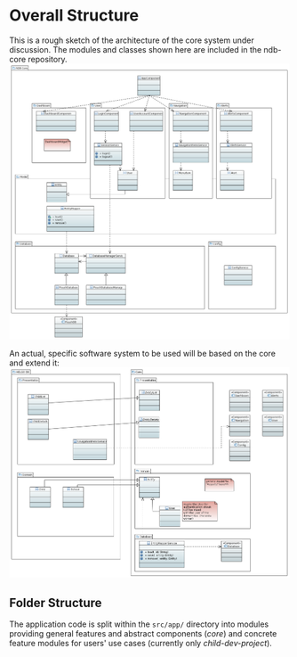 # Overall Structure

This is a rough sketch of the architecture of the core system under discussion. The modules and classes shown here are included in the ndb-core repository.
![](../../images/architecture_core.png)

An actual, specific software system to be used will be based on the core and extend it:
![](../../images/architecture_concrete-project.png)

## Folder Structure

The application code is split within the `src/app/` directory into modules providing
general features and abstract components (_core_) and
concrete feature modules for users' use cases (currently only _child-dev-project_).
